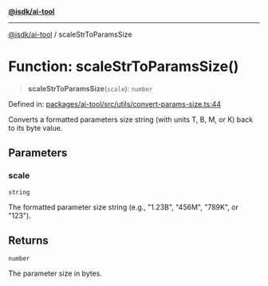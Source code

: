 [**@isdk/ai-tool**](../README.md)

***

[@isdk/ai-tool](../globals.md) / scaleStrToParamsSize

# Function: scaleStrToParamsSize()

> **scaleStrToParamsSize**(`scale`): `number`

Defined in: [packages/ai-tool/src/utils/convert-params-size.ts:44](https://github.com/isdk/ai-tool.js/blob/79d5773fa454dc7789b1291b1ebd73e4c1b93154/src/utils/convert-params-size.ts#L44)

Converts a formatted parameters size string (with units T, B, M, or K) back to its byte value.

## Parameters

### scale

`string`

The formatted parameter size string (e.g., "1.23B", "456M", "789K", or "123").

## Returns

`number`

The parameter size in bytes.
